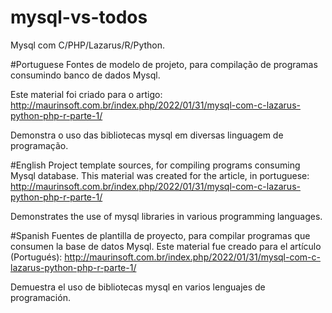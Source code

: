 # mysql-vs-todos

Mysql com C/PHP/Lazarus/R/Python.

#Portuguese
Fontes de modelo de projeto, para compilação de programas consumindo banco de dados Mysql.


Este material foi criado para o artigo:
http://maurinsoft.com.br/index.php/2022/01/31/mysql-com-c-lazarus-python-php-r-parte-1/

Demonstra o uso das bibliotecas mysql em diversas linguagem de programação.

#English
Project template sources, for compiling programs consuming Mysql database.
This material was created for the article, in portuguese:
http://maurinsoft.com.br/index.php/2022/01/31/mysql-com-c-lazarus-python-php-r-parte-1/

Demonstrates the use of mysql libraries in various programming languages.

#Spanish
Fuentes de plantilla de proyecto, para compilar programas que consumen la base de datos Mysql.
Este material fue creado para el artículo (Portugués):
http://maurinsoft.com.br/index.php/2022/01/31/mysql-com-c-lazarus-python-php-r-parte-1/

Demuestra el uso de bibliotecas mysql en varios lenguajes de programación.
